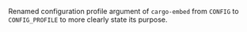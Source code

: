 Renamed configuration profile argument of `cargo-embed` from `CONFIG` to
`CONFIG_PROFILE` to more clearly state its purpose.
